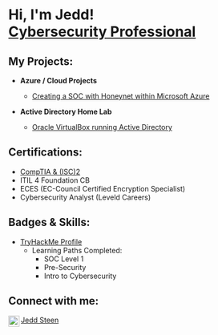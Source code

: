 <h1>Hi, I'm Jedd! <br/><a href="https://www.linkedin.com/in/jeddsteen/">Cybersecurity Professional</a></h1>

<h2>My Projects:</h2>

- <b>Azure / Cloud Projects</b>
  - [Creating a SOC with Honeynet within Microsoft Azure](https://github.com/je2dz/Azure-SOC)
  
- <b>Active Directory Home Lab</b>
  - [Oracle VirtualBox running Active Directory](https://)


<h2>Certifications:</h2>

- [CompTIA & (ISC)2](https://www.credly.com/users/jedd-steen/badges)
- ITIL 4 Foundation CB
- ECES (EC-Council Certified Encryption Specialist)
- Cybersecurity Analyst (Leveld Careers)

<h2>Badges & Skills:</h2>

- [TryHackMe Profile](https://tryhackme.com/p/je2dz)
  - Learning Paths Completed:
    - SOC Level 1
    - Pre-Security
    - Intro to Cybersecurity

<h2> Connect with me:</h2>

[<img align="left" alt="jeddsteen | LinkedIn" width="22px" src="https://cdn.jsdelivr.net/npm/simple-icons@v3/icons/linkedin.svg" />][linkedin]

[linkedin]: https://www.linkedin.com/in/jeddsteen/

[Jedd Steen](https://www.jeddsteen.com)
